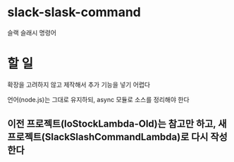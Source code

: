 # slack-slask-command
슬랙 슬래시 명령어

# 할 일
확장을 고려하지 않고 제작해서 추가 기능을 넣기 어렵다

언어(node.js)는 그대로 유지하되, async 모듈로 소스를 정리해야 한다

## 이전 프로젝트(IoStockLambda-Old)는 참고만 하고, 새 프로젝트(SlackSlashCommandLambda)로 다시 작성한다
